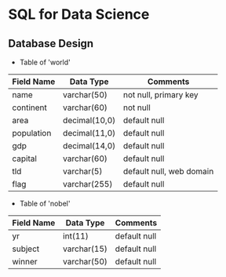# SQL for Data Science
## Database Design

* Table of 'world'

| Field Name        | Data Type           | Comments  |
| --------- | --------- | ----- |
| name      | varchar(50)	 | not null, primary key |
| continent      | varchar(60)      |   not null |
| area | decimal(10,0)      |    default null |
| population      | decimal(11,0) | default null |
| gdp      | decimal(14,0)      |   default null |
| capital | varchar(60)	      |    default null |
| tld | varchar(5)      |    default null, web domain|
| flag | varchar(255)      |    default null |

* Table of 'nobel'

| Field Name        | Data Type           | Comments  |
| --------- | --------- | ----- |
| yr      | int(11)	 | default null |
| subject      | varchar(15)      |   default null |
| winner | varchar(50)      |    default null |